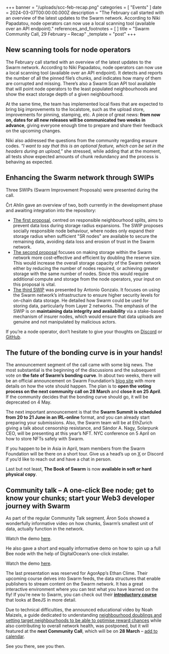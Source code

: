 +++
banner = "/uploads/scc-feb-recap.png"
categories = [ "Events" ]
date = 2024-03-07T00:00:00.000Z
description = "The February call started with an overview of the latest updates to the Swarm network. According to Niki Papadatou, node operators can now use a local scanning tool (available over an API endpoint)."
references_and_footnotes = [ ]
title = "Swarm Community Call, 29 February – Recap"
_template = "post"
+++


## New scanning tools for node operators

The February call started with an overview of the latest updates to the Swarm network. According to Niki Papadatou, node operators can now use a local scanning tool (available over an API endpoint). It detects and reports the number of all the pinned file’s chunks, and indicates how many of them are corrupted and missing. There’s also a Swarm Scan API tool available that will point node operators to the least populated neighbourhoods and show the exact storage depth of a given neighbourhood. 

At the same time, the team has implemented local fixes that are expected to bring big improvements to the localstore, such as the upload store, improvements for pinning, stamping, etc. A piece of great news: **from now on, dates for all new releases will be communicated** **two weeks in advance**, giving everyone enough time to prepare and share their feedback on the upcoming changes. 

Niki also addressed the questions from the community regarding erasure codes. _“I want to say that this is an optional feature, which can be set in the headers during an upload,”_ she stressed, while adding that at the moment, all tests show expected amounts of chunk redundancy and the process is behaving as expected.


## Enhancing the Swarm network through SWIPs

Three SWIPs (Swarm Improvement Proposals) were presented during the call. 

Črt Ahlin gave an overview of two, both currently in the development phase and awaiting integration into the repository: 
- [The first proposal](https://github.com/ethersphere/SWIPs/pull/43), centred on responsible neighbourhood splits, aims to prevent data loss during storage radius expansions. The SWIP proposes socially responsible node behaviour, where nodes only expand their storage radius when sufficient "SR nodes" are available to secure the remaining data, avoiding data loss and erosion of trust in the Swarm network. 
- [The second proposal](https://github.com/ethersphere/SWIPs/pull/44) focuses on making storage within the Swarm network more cost-effective and efficient by doubling the reserve size. This would increase the overall storage capacity of the Swarm network either by reducing the number of nodes required, or achieving greater storage with the same number of nodes. Since this would require additional compute and storage from the node operators, your input on this proposal is vital. 
- [The third SWIP](https://github.com/ethersphere/SWIPs/pull/42) was presented by Antonio Gonzalo. It focuses on using the Swarm network’s infrastructure to ensure higher security levels for on-chain data storage. He detailed how Swarm could be used for storing data, particularly from Layer 2 networks. The emphasis of the SWIP is on **maintaining data integrity and availability** via a stake-based mechanism of insurer nodes, which would ensure that data uploads are genuine and not manipulated by malicious actors.  

If you’re a node operator, don’t hesitate to give your thoughts on [Discord](https://discord.com/channels/799027393297514537/801438093927776286) or [GitHub](https://github.com/ethersphere).


## The future of the bonding curve is in your hands!

The announcement segment of the call came with some big news. The most substantial is the beginning of the discussions and the subsequent vote on **the fate of Swarm’s bonding curve**. In about two weeks, there will be an official announcement on Swarm Foundation’s [blog site](https://blog.ethswarm.org/) with more details on how the vote should happen. The plan is to **open the voting process on the next community call on 28 March** and **close it on 25 April**. If the community decides that the bonding curve should go, it will be deprecated on 4 May. 

The next important announcement is that the **Swarm Summit is scheduled from 20 to 21 June in an IRL-online** format, and you can already start preparing your submissions. Also, the Swarm team will be at EthZurich giving a talk about censorship resistance, and Sándor A. Nagy, Solarpunk CEO, will be presenting at this year’s NFT. NYC conference on 5 April on how to store NFTs safely with Swarm.

If you happen to be in Asia in April, team members from the Swarm Foundation will be there on a short tour. Give us a head’s up on [X](https://twitter.com/ethswarm) or Discord if you’d like to reach out and have a chat in person. 

Last but not least, **The Book of Swarm** is now **available in soft or hard physical copy**. 


## Community talk – A one-click Bee node; get to know your chunks; start your Web3 developer journey with Swarm

As part of the regular Community Talk segment, Áron Soós showed a wonderfully informative video on how chunks, Swarm’s smallest unit of data, actually function in the network.

Watch the demo [here](https://www.youtube.com/watch?v=NJS14Rbcz3k).

He also gave a short and equally informative demo on how to spin up a full Bee node with the help of DigitalOcean’s one-click installer.

Watch the demo [here](https://www.youtube.com/watch?v=sm3JjHpeHyE).

The last presentation was reserved for AgorApp’s Ethan Clime. Their upcoming course delves into Swarm feeds, the data structures that enable publishers to stream content on the Swarm network. It has a great interactive environment where you can test what you have learned on the fly! If you’re new to Swarm, you can check out their **[introductory course](https://agorapp.dev/course/introduction-to-ethereum-swarm)** that looks at BeeJS in more detail.     

Due to technical difficulties, the announced educational video by Noah Maizels, a guide dedicated to understanding [neighbourhood doublings and setting target neighbourhoods to be able to optimise reward chances](https://www.youtube.com/watch?v=0Uli66yqudk) while also contributing to overall network health, was postponed, but it will featured at the **next Community Call**, which will be on **28 March** – [add to calendar](https://www.addevent.com/event/Ey20419663). 

See you there, see you then.